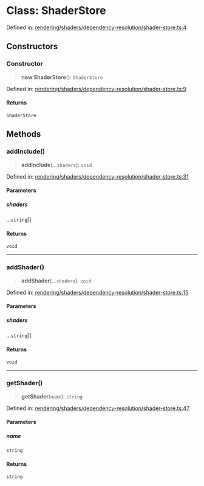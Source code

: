# Class: ShaderStore

Defined in: [rendering/shaders/dependency-resolution/shader-store.ts:4](https://github.com/Forge-Game-Engine/Forge/blob/7b95769650b59c5ba12aa490e41717344ca6bf1e/src/rendering/shaders/dependency-resolution/shader-store.ts#L4)

## Constructors

### Constructor

> **new ShaderStore**(): `ShaderStore`

Defined in: [rendering/shaders/dependency-resolution/shader-store.ts:9](https://github.com/Forge-Game-Engine/Forge/blob/7b95769650b59c5ba12aa490e41717344ca6bf1e/src/rendering/shaders/dependency-resolution/shader-store.ts#L9)

#### Returns

`ShaderStore`

## Methods

### addInclude()

> **addInclude**(...`shaders`): `void`

Defined in: [rendering/shaders/dependency-resolution/shader-store.ts:31](https://github.com/Forge-Game-Engine/Forge/blob/7b95769650b59c5ba12aa490e41717344ca6bf1e/src/rendering/shaders/dependency-resolution/shader-store.ts#L31)

#### Parameters

##### shaders

...`string`[]

#### Returns

`void`

***

### addShader()

> **addShader**(...`shaders`): `void`

Defined in: [rendering/shaders/dependency-resolution/shader-store.ts:15](https://github.com/Forge-Game-Engine/Forge/blob/7b95769650b59c5ba12aa490e41717344ca6bf1e/src/rendering/shaders/dependency-resolution/shader-store.ts#L15)

#### Parameters

##### shaders

...`string`[]

#### Returns

`void`

***

### getShader()

> **getShader**(`name`): `string`

Defined in: [rendering/shaders/dependency-resolution/shader-store.ts:47](https://github.com/Forge-Game-Engine/Forge/blob/7b95769650b59c5ba12aa490e41717344ca6bf1e/src/rendering/shaders/dependency-resolution/shader-store.ts#L47)

#### Parameters

##### name

`string`

#### Returns

`string`
